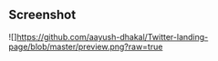 ## Screenshot

![]https://github.com/aayush-dhakal/Twitter-landing-page/blob/master/preview.png?raw=true
